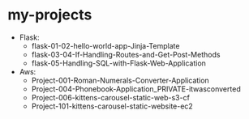 # my-projects
- Flask:
    - flask-01-02-hello-world-app-Jinja-Template
    - flask-03-04-If-Handling-Routes-and-Get-Post-Methods
    - flask-05-Handling-SQL-with-Flask-Web-Application
- Aws:
    - Project-001-Roman-Numerals-Converter-Application
    - Project-004-Phonebook-Application_PRIVATE-itwasconverted
    - Project-006-kittens-carousel-static-web-s3-cf
    - Project-101-kittens-carousel-static-website-ec2